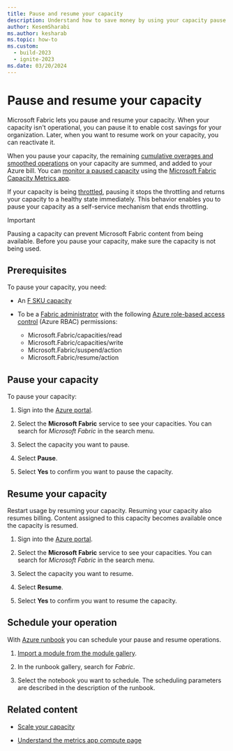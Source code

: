 ```yaml
---
title: Pause and resume your capacity
description: Understand how to save money by using your capacity pause and resume feature.
author: KesemSharabi
ms.author: kesharab
ms.topic: how-to
ms.custom:
  - build-2023
  - ignite-2023
ms.date: 03/20/2024
---
```


# Pause and resume your capacity

Microsoft Fabric lets you pause and resume your capacity. When your capacity isn't operational, you can pause it to enable cost savings for your organization. Later, when you want to resume work on your capacity, you can reactivate it.

When you pause your capacity, the remaining [cumulative overages and smoothed operations](../enterprise/throttling.md#balance-between-performance-and-reliability) on your capacity are summed, and added to your Azure bill. You can [monitor a paused capacity](monitor-paused-capacity.md) using the [Microsoft Fabric Capacity Metrics app](metrics-app.md).

If your capacity is being [throttled](throttling.md), pausing it stops the throttling and returns your capacity to a healthy state immediately. This behavior enables you to pause your capacity as a self-service mechanism that ends throttling.

> [!IMPORTANT]
> Pausing a capacity can prevent Microsoft Fabric content from being available. Before you pause your capacity, make sure the capacity is not being used.

## Prerequisites

To pause your capacity, you need:

* An [F SKU capacity](buy-subscription.md#azure-skus)

* To be a [Fabric administrator](../admin/microsoft-fabric-admin.md#power-platform-and-fabric-admin-roles) with the following [Azure role-based access control](/azure/role-based-access-control/overview) (Azure RBAC) permissions:
    * Microsoft.Fabric/capacities/read
    * Microsoft.Fabric/capacities/write
    * Microsoft.Fabric/suspend/action
    * Microsoft.Fabric/resume/action

## Pause your capacity

To pause your capacity:

1. Sign into the [Azure portal](https://portal.azure.com/).

2. Select the **Microsoft Fabric** service to see your capacities. You can search for *Microsoft Fabric* in the search menu.

3. Select the capacity you want to pause.

4. Select **Pause**.

5. Select **Yes** to confirm you want to pause the capacity.

## Resume your capacity

Restart usage by resuming your capacity. Resuming your capacity also resumes billing. Content assigned to this capacity becomes available once the capacity is resumed.

1. Sign into the [Azure portal](https://portal.azure.com/).

2. Select the **Microsoft Fabric** service to see your capacities. You can search for *Microsoft Fabric* in the search menu.

3. Select the capacity you want to resume.

4. Select **Resume**.

5. Select **Yes** to confirm you want to resume the capacity.

## Schedule your operation

With [Azure runbook](/azure/automation/automation-runbook-types) you can schedule your pause and resume operations.

1. [Import a module from the module gallery](/azure/automation/automation-runbook-gallery#import-a-module-from-the-modules-gallery-in-the-azure-portal).

2. In the runbook gallery, search for *Fabric*.

3. Select the notebook you want to schedule. The scheduling parameters are described in the description of the runbook.


## Related content

* [Scale your capacity](scale-capacity.md)

* [Understand the metrics app compute page](metrics-app-compute-page.md)
